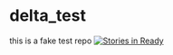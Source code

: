 # delta_test
this is a fake test repo
[![Stories in Ready](https://badge.waffle.io/dstepp/delta_test.png?label=ready&title=Ready)](http://waffle.io/dstepp/delta_test)
